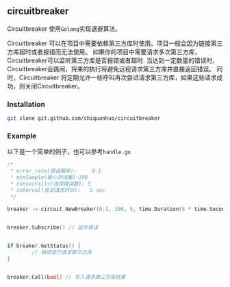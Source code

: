 ## circuitbreaker

Circuitbreaker 使用`Golang`实现退避算法。

Circuitbreaker 可以在项目中需要依赖第三方库时使用。项目一般会因为链接第三方库超时或者报错而无法使用。
如果你的项目中需要请求多次第三方库，Circuitbreaker可以监听第三方库是否报错或者超时.
当达到一定数量的错误时，Circuitbreaker会跳闸，将来的执行将避免远程请求第三方库并直接返回错误。
同时，Circuitbreaker 将定期允许一些呼叫再次尝试请求第三方库，如果这些请求成功，则关闭Circuitbreaker。

### Installation

```bash
git clone git.github.com/chiquanhuo/circuitbreaker
```

### Example

以下是一个简单的例子，也可以参考`handle.go`

```Go
/*
 * error_rate(错误概率):     0.1
 * minSample(最小测试集):100
 * consecFails(连续错误数): 5
 * interval(尝试请求时间):   5 sec
 */
 
breaker := circuit.NewBreaker(0.1, 100, 5, time.Duration(5 * time.Second))


breaker.Subscribe() // 监听错误


if breaker.GetStatus() {
        // 继续进行请求第三方库
}


breaker.Call(bool) // 写入请求第三方库结果
```

